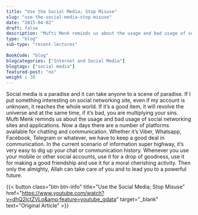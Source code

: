 ```yaml
--- 
title: "Use the Social Media; Stop Misuse" 
slug: "use-the-social-media-stop-misuse"
date: "2015-04-02" 
draft: false 
description: "Mufti Menk reminds us about the usage and bad usage of social networking sites and applications." 
type: "blog"
sub-type: "recent-lectures" 
 
BookCode: "blog"
blogcategories: ["Internet and Social Media"]
blogtags: ["social media"]
featured-post: "no"
weight : 30 
---  
```

 Social media is a paradise and it can take anyone to a scene of paradise. If I put something interesting on social networking site, even if my account is unknown, it reaches the whole world. If it&#8217;s a good item, it will revolve the universe and at the same time, if it&#8217;s bad, you are multiplying your sins. Mufti Menk reminds us about the usage and bad usage of social networking sites and applications. Now a days there are a number of platforms available for chatting and communication. Whether it&#8217;s Viber, Whatsapp, Facebook, Telegram or whatever, we have to keep a good deal in communication. In the current scenario of information super highway, it&#8217;s very easy to dig up your chat or communication history. Whenever you use your mobile or other social accounts, use it for a drop of goodness, use it for making a good friendship and use it for a moral cherishing activity. Then only the almighty, Allah can take care of you and to lead you to a powerful future.

{{< button class="btn btn-info" title="Use the Social Media; Stop Misuse" href="https://www.youtube.com/watch?v=dhQ2lctZVLo&amp;feature=youtube_gdata" target="_blank" text="Original Article" >}}
